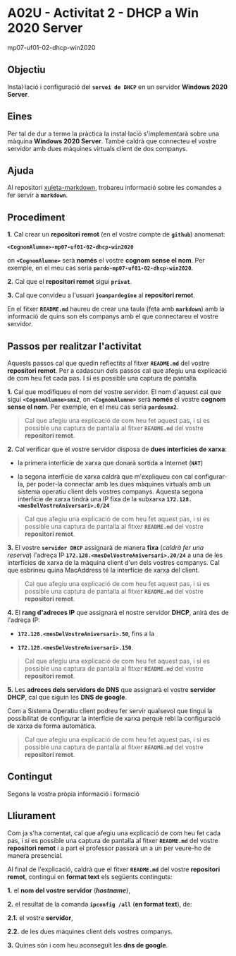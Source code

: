 # A02U - Activitat 2 - DHCP a Win 2020 Server

mp07-uf01-02-dhcp-win2020

## Objectiu

Instal·lació i configuració del **```servei de DHCP```** en un servidor **Windows 2020 Server**.

## Eines

Per tal de dur a terme la pràctica la instal·lació s'implementarà sobre una màquina **Windows 2020 Server**. També caldrà que connecteu el vostre servidor amb dues màquines virtuals client de dos companys.


## Ajuda

Al repositori [xuleta-markdown](https://github.com/joanpardogine/xuleta-markdown), trobareu informació sobre les comandes a fer servir a **```markdown```**.

## Procediment

**1.** Cal crear un **repositori remot** (en el vostre compte de **```github```**) anomenat:

**```<CognomAlumne>-mp07-uf01-02-dhcp-win2020```**

on **```<CognomAlumne>```** serà **només** el vostre **cognom** **sense el nom**. Per exemple, en el meu cas seria **```pardo-mp07-uf01-02-dhcp-win2020```**.

**2.** Cal que el **repositori remot** sigui **```privat```**.

**3.** Cal que convideu a l'usuari **```joanpardogine```** al **repositori remot**.

En el fitxer **```README.md```** haureu de crear una taula (feta amb **```markdown```**) amb la informació de quins son els companys amb el que connectareu el vostre servidor.

## Passos per realitzar l'activitat

Aquests passos cal que quedin reflectits al fitxer **```README.md```** del vostre **repositori remot**. Per a cadascun dels passos cal que afegiu una explicació de com heu fet cada pas. I si es possible una captura de pantalla.  

**1.** Cal que modifiqueu el nom del vostre servidor. El nom d'aquest cal que sigui **```<CognomAlumne>smx2```**, on **```<CognomAlumne>```** serà **només** el vostre **cognom** **sense el nom**. Per exemple, en el meu cas seria **```pardosmx2```**.

> Cal que afegiu una explicació de com heu fet aquest pas, i si es possible una captura de pantalla al fitxer **```README.md```** del vostre **repositori remot**.

**2.** Cal verificar que el vostre servidor disposa de **dues interfícies de xarxa**:

   * la primera interfície de xarxa que donarà sortida a Internet (**```NAT```**)

   * la segona interfície de xarxa caldrà que m'expliqueu con cal configurar-la, per poder-la connectar amb les dues màquines virtuals amb un sistema operatiu client dels vostres companys. Aquesta segona interfície de xarxa tindrà una IP fixa de la subxarxa
        **```172.128.<mesDelVostreAniversari>.0/24```**

> Cal que afegiu una explicació de com heu fet aquest pas, i si es possible una captura de pantalla al fitxer **```README.md```** del vostre **repositori remot**.

**3.** El vostre **```servidor DHCP```** assignarà de manera **fixa** (*caldrà fer una reserva*) l'adreça IP **```172.128.<mesDelVostreAniversari>.20/24```** a una de les interfícies de xarxa de la màquina client d'un dels vostres companys. Cal que esbrineu quina MacAddress té la interfície de xarxa del client.

> Cal que afegiu una explicació de com heu fet aquest pas, i si es possible una captura de pantalla al fitxer **```README.md```** del vostre **repositori remot**.

**4.** El **rang d'adreces IP** que assignarà el nostre servidor **DHCP**, anirà des de l'adreça IP:

 * **```172.128.<mesDelVostreAniversari>.50```**, fins a la
 
 * **```172.128.<mesDelVostreAniversari>.150```**.

> Cal que afegiu una explicació de com heu fet aquest pas, i si es possible una captura de pantalla al fitxer **```README.md```** del vostre **repositori remot**.

**5.** Les **adreces dels servidors de DNS** que assignarà el vostre **servidor DHCP**, cal que siguin les **DNS de google**.

Com a Sistema Operatiu client podreu fer servir qualsevol que tingui la possibilitat de configurar la interfície de xarxa perquè rebi la configuració de xarxa de forma automàtica.

> Cal que afegiu una explicació de com heu fet aquest pas, i si es possible una captura de pantalla al fitxer **```README.md```** del vostre **repositori remot**.

## Contingut

Segons la vostra pròpia informació i formació

## Lliurament

Com ja s'ha comentat, cal que afegiu una explicació de com heu fet cada pas, i si es possible una captura de pantalla al fitxer **```README.md```** del vostre **repositori remot** i a part el professor passarà un a un per veure-ho de manera presencial.

Al final de l'explicació, caldrà que el fitxer **```README.md```** del vostre **repositori remot**, contingui en **format text** els següents continguts:

**1.** el **nom del vostre servidor** (***hostname***),

**2.** el resultat de la comanda **```ipconfig /all```** (**en format text**), de:

   **2.1.** el vostre **servidor**,

   **2.2.** de les dues màquines client dels vostres companys.

**3.** Quines són i com heu aconseguit les **dns de google**.